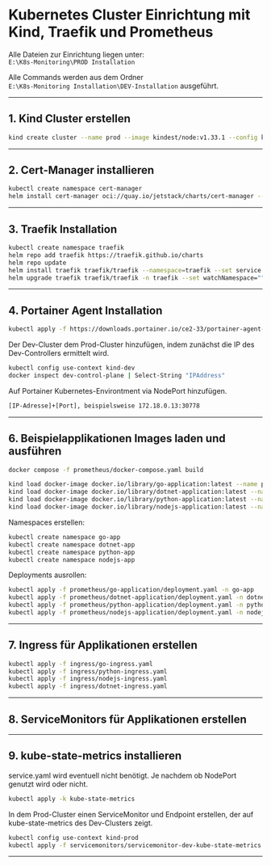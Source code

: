 # Kubernetes Cluster Einrichtung mit Kind, Traefik und Prometheus

Alle Dateien zur Einrichtung liegen unter:  
`E:\K8s-Monitoring\PROD Installation`

Alle Commands werden aus dem Ordner  
`E:\K8s-Monitoring Installation\DEV-Installation` ausgeführt.

---

## 1. Kind Cluster erstellen

```bash
kind create cluster --name prod --image kindest/node:v1.33.1 --config kind.yaml
```

---

## 2. Cert-Manager installieren

```bash
kubectl create namespace cert-manager
helm install cert-manager oci://quay.io/jetstack/charts/cert-manager --version v1.18.2 --namespace cert-manager --set crds.enabled=true
```

---

## 3. Traefik Installation

```bash
kubectl create namespace traefik
helm repo add traefik https://traefik.github.io/charts
helm repo update
helm install traefik traefik/traefik --namespace=traefik --set service.type=NodePort --set service.nodePorts.http=32041 --set service.nodePorts.https=31079
helm upgrade traefik traefik/traefik -n traefik --set watchNamespace=""
```

---

## 4. Portainer Agent Installation

```bash
kubectl apply -f https://downloads.portainer.io/ce2-33/portainer-agent-k8s-nodeport.yaml
```

Der Dev-Cluster dem Prod-Cluster hinzufügen, indem zunächst die IP des Dev-Controllers ermittelt wird.

```bash
kubectl config use-context kind-dev
docker inspect dev-control-plane | Select-String "IPAddress"
```

Auf Portainer Kubernetes-Environtment via NodePort hinzufügen.

```bash
[IP-Adresse]+[Port], beispielsweise 172.18.0.13:30778
```

---

## 6. Beispielapplikationen Images laden und ausführen

```bash
docker compose -f prometheus/docker-compose.yaml build

kind load docker-image docker.io/library/go-application:latest --name prod
kind load docker-image docker.io/library/dotnet-application:latest --name prod
kind load docker-image docker.io/library/python-application:latest --name prod
kind load docker-image docker.io/library/nodejs-application:latest --name prod
```

Namespaces erstellen:

```bash
kubectl create namespace go-app
kubectl create namespace dotnet-app
kubectl create namespace python-app
kubectl create namespace nodejs-app
```

Deployments ausrollen:

```bash
kubectl apply -f prometheus/go-application/deployment.yaml -n go-app
kubectl apply -f prometheus/dotnet-application/deployment.yaml -n dotnet-app
kubectl apply -f prometheus/python-application/deployment.yaml -n python-app
kubectl apply -f prometheus/nodejs-application/deployment.yaml -n nodejs-app
```

---

## 7. Ingress für Applikationen erstellen

```bash
kubectl apply -f ingress/go-ingress.yaml
kubectl apply -f ingress/python-ingress.yaml
kubectl apply -f ingress/nodejs-ingress.yaml
kubectl apply -f ingress/dotnet-ingress.yaml
```

---

## 8. ServiceMonitors für Applikationen erstellen

---

## 9. kube-state-metrics installieren

service.yaml wird eventuell nicht benötigt. Je nachdem ob NodePort genutzt wird oder nicht.

```bash
kubectl apply -k kube-state-metrics
```
In dem Prod-Cluster einen ServiceMonitor und Endpoint erstellen, der auf kube-state-metrics des Dev-Clusters zeigt.

```bash
kubectl config use-context kind-prod
kubectl apply -f servicemonitors/servicemonitor-dev-kube-state-metrics.yaml
```

---